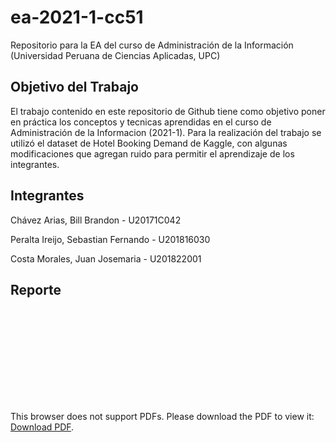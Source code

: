 # ea-2021-1-cc51
Repositorio para la EA del curso de Administración de la Información (Universidad Peruana de Ciencias Aplicadas, UPC)
## Objetivo del Trabajo
El trabajo contenido en este repositorio de Github tiene como objetivo poner en práctica los conceptos y tecnicas aprendidas en el curso de Administración de la Informacion (2021-1). Para la realización del trabajo se utilizó el dataset de Hotel Booking Demand de Kaggle, con algunas modificaciones que agregan ruido para permitir el aprendizaje de los integrantes.
## Integrantes
Chávez Arias, Bill Brandon - U20171C042

Peralta Ireijo, Sebastian Fernando - U201816030

Costa Morales, Juan Josemaria  - U201822001
## Reporte

<object data="https://issuu.com/sebasire/docs/ea_-_sem8" type="application/pdf" width="700px" height="700px">
    <embed src="https://issuu.com/sebasire/docs/ea_-_sem8">
        <p>This browser does not support PDFs. Please download the PDF to view it: <a href="https://issuu.com/sebasire/docs/ea_-_sem8">Download PDF</a>.</p>
    </embed>
</object>
